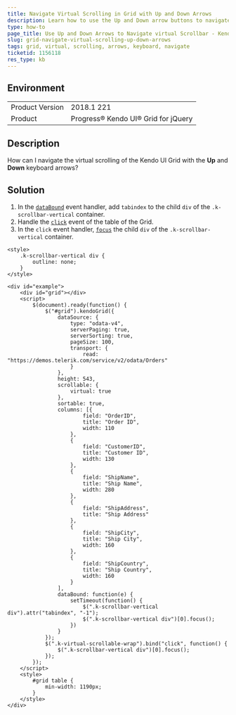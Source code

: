 ```yaml
---
title: Navigate Virtual Scrolling in Grid with Up and Down Arrows
description: Learn how to use the Up and Down arrow buttons to navigate a Kendo UI Grid with its virtual scrolling enabled.
type: how-to
page_title: Use Up and Down Arrows to Navigate virtual Scrollbar - Kendo UI for jQuery Data Grid
slug: grid-navigate-virtual-scrolling-up-down-arrows
tags: grid, virtual, scrolling, arrows, keyboard, navigate
ticketid: 1156118
res_type: kb
---
```


## Environment

<table>
	<tr>
		<td>Product Version</td>
		<td>2018.1 221</td>
	</tr>
	<tr>
		<td>Product</td>
		<td>Progress® Kendo UI® Grid for jQuery</td>
	</tr>
</table>

## Description

How can I navigate the virtual scrolling of the Kendo UI Grid with the **Up** and **Down** keyboard arrows?

## Solution

1. In the [`dataBound`](https://docs.telerik.com/kendo-ui/api/javascript/ui/grid/events/databound) event handler, add `tabindex` to the child `div` of the `.k-scrollbar-vertical` container.
1. Handle the [`click`](https://api.jquery.com/click/) event of the table of the Grid.
1. In the `click` event handler, [`focus`](https://api.jquery.com/focus/) the child `div` of the `.k-scrollbar-vertical` container.

```dojo
<style>
	.k-scrollbar-vertical div {
		outline: none;
	}
</style>

<div id="example">
	<div id="grid"></div>
	<script>
		$(document).ready(function() {
			$("#grid").kendoGrid({
				dataSource: {
					type: "odata-v4",
					serverPaging: true,
					serverSorting: true,
					pageSize: 100,
					transport: {
						read: "https://demos.telerik.com/service/v2/odata/Orders"
					}
				},
				height: 543,
				scrollable: {
					virtual: true
				},
				sortable: true,
				columns: [{
						field: "OrderID",
						title: "Order ID",
						width: 110
					},
					{
						field: "CustomerID",
						title: "Customer ID",
						width: 130
					},
					{
						field: "ShipName",
						title: "Ship Name",
						width: 280
					},
					{
						field: "ShipAddress",
						title: "Ship Address"
					},
					{
						field: "ShipCity",
						title: "Ship City",
						width: 160
					},
					{
						field: "ShipCountry",
						title: "Ship Country",
						width: 160
					}
				],
				dataBound: function(e) {
					setTimeout(function() {
						$(".k-scrollbar-vertical div").attr("tabindex", "-1");
						$(".k-scrollbar-vertical div")[0].focus();
					})
				}
			});
			$(".k-virtual-scrollable-wrap").bind("click", function() {
				$(".k-scrollbar-vertical div")[0].focus();
			});
		});
	</script>
	<style>
		#grid table {
			min-width: 1190px;
		}
	</style>
</div>
```
